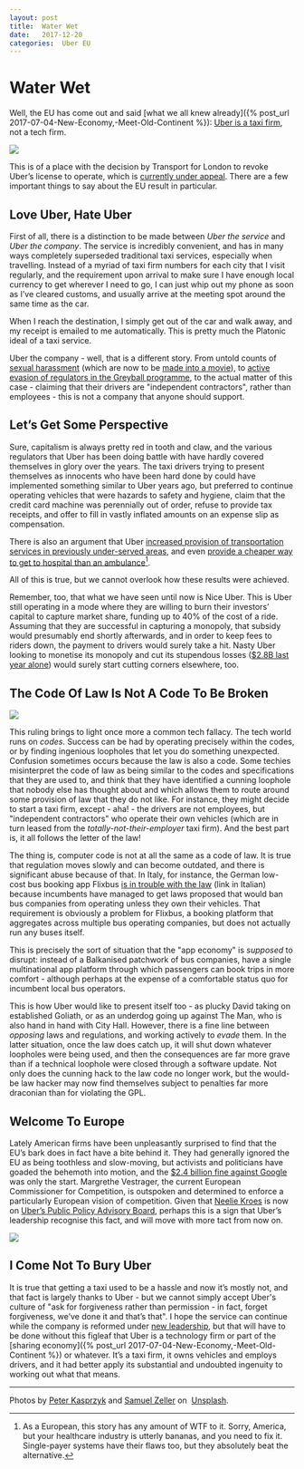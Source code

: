 ```yaml
---
layout: post
title:  Water Wet 
date:   2017-12-20 
categories:  Uber EU 
---
```


# Water Wet


Well, the EU has come out and said [what we all knew already]({% post_url 2017-07-04-New-Economy,-Meet-Old-Continent %}): [Uber is a taxi firm](http://www.bbc.com/news/business-42423627 "Uber is officially a cab firm, says European court" ), not a tech firm.

![](/images/unknown_filename.470.png)

This is of a place with the decision by Transport for London to revoke Uber’s license to operate, which is [currently under appeal](https://www.reuters.com/article/uber-britain/london-regulator-says-one-or-two-issues-about-accuracy-of-ubers-licence-details-idUSL8N1OJ2A4). There are a few important things to say about the EU result in particular.

## Love Uber, Hate Uber

First of all, there is a distinction to be made between *Uber the service* and *Uber the company*. The service is incredibly convenient, and has in many ways completely superseded traditional taxi services, especially when travelling. Instead of a myriad of taxi firm numbers for each city that I visit regularly, and the requirement upon arrival to make sure I have enough local currency to get wherever I need to go, I can just whip out my phone as soon as I’ve cleared customs, and usually arrive at the meeting spot around the same time as the car.

When I reach the destination, I simply get out of the car and walk away, and my receipt is emailed to me automatically. This is pretty much the Platonic ideal of a taxi service.

Uber the company - well, that is a different story. From untold counts of [sexual harassment](https://www.susanjfowler.com/blog/2017/2/19/reflecting-on-one-very-strange-year-at-uber) (which are now to be [made into a movie](https://www.theverge.com/2017/10/23/16526400/uber-sexual-harassment-movie-susan-fowler-blog-post)), to [active evasion of regulators in the Greyball programme](https://www.theguardian.com/technology/2017/mar/03/uber-secret-program-greyball-resignation-ed-baker), to the actual matter of this case - claiming that their drivers are "independent contractors", rather than employees - this is not a company that anyone should support.

## Let’s Get Some Perspective

Sure, capitalism is always pretty red in tooth and claw, and the various regulators that Uber has been doing battle with have hardly covered themselves in glory over the years. The taxi drivers trying to present themselves as innocents who have been hard done by could have implemented something similar to Uber years ago, but preferred to continue operating vehicles that were hazards to safety and hygiene, claim that the credit card machine was perennially out of order, refuse to provide tax receipts, and offer to fill in vastly inflated amounts on an expense slip as compensation.

There is also an argument that Uber [increased provision of transportation services in previously under-served areas](http://www.schallerconsult.com/rideservices/unsustainable.pdf), and even [provide a cheaper way to get to hospital than an ambulance](https://www.cnbc.com/2017/12/15/when-uber-comes-to-town-fewer-people-take-ambulance-rides.html)[^1]. 

All of this is true, but we cannot overlook how these results were achieved.

Remember, too, that what we have seen until now is Nice Uber. This is Uber still operating in a mode where they are willing to burn their investors’ capital to capture market share, funding up to 40% of the cost of a ride. Assuming that they are successful in capturing a monopoly, that subsidy would presumably end shortly afterwards, and in order to keep fees to riders down, the payment to drivers would surely take a hit. Nasty Uber looking to monetise its monopoly and cut its stupendous losses ([$2.8B last year alone](http://money.cnn.com/2017/04/14/technology/uber-financials/index.html)) would surely start cutting corners elsewhere, too.

## The Code Of Law Is Not A Code To Be Broken

![](/images/unknown_filename.471.png)

This ruling brings to light once more a common tech fallacy. The tech world runs on *codes*. Success can be had by operating precisely within the codes, or by finding ingenious loopholes that let you do something unexpected. Confusion sometimes occurs because the law is also a code. Some techies misinterpret the code of law as being similar to the codes and specifications that they are used to, and think that they have identified a cunning loophole that nobody else has thought about and which allows them to route around some provision of law that they do not like. For instance, they might decide to start a taxi firm, except - aha! - the drivers are not employees, but "independent contractors" who operate their own vehicles (which are in turn leased from the *totally-not-their-employer* taxi firm). And the best part is, it all follows the letter of the law!

The thing is, computer code is not at all the same as a code of law. It is true that regulation moves slowly and can become outdated, and there is significant abuse because of that. In Italy, for instance, the German low-cost bus booking app Flixbus [is in trouble with the law](http://www.corriere.it/economia/17_luglio_18/flixbus-emendamenti-senato-contro-stop-autobus-low-cost-436ae4a4-6b88-11e7-9094-d21d151198e9.shtml) (link in Italian) because incumbents have managed to get laws proposed that would ban bus companies from operating unless they own their vehicles. That requirement is obviously a problem for Flixbus, a booking platform that aggregates across multiple bus operating companies, but does not actually run any buses itself.

This is precisely the sort of situation that the "app economy" is *supposed* to disrupt: instead of a Balkanised patchwork of bus companies, have a single multinational app platform through which passengers can book trips in more comfort - although perhaps at the expense of a comfortable status quo for incumbent local bus operators.

This is how Uber would like to present itself too - as plucky David taking on established Goliath, or as an underdog going up against The Man, who is also hand in hand with City Hall. However, there is a fine line between *opposing* laws and regulations, and working actively to *evade* them. In the latter situation, once the law does catch up, it will shut down whatever loopholes were being used, and then the consequences are far more grave than if a technical loophole were closed through a software update. Not only does the cunning hack to the law code no longer work, but the would-be law hacker may now find themselves subject to penalties far more draconian than for violating the GPL.

## Welcome To Europe

Lately American firms have been unpleasantly surprised to find that the EU’s bark does in fact have a bite behind it. They had generally ignored the EU as being toothless and slow-moving, but activists and politicians have goaded the behemoth into motion, and the [$2.4 billion fine against Google](https://www.theguardian.com/business/2017/jun/27/Google-braces-for-record-breaking-1bn-fine-from-eu) was only the start. Margrethe Vestrager, the current European Commissioner for Competition, is outspoken and determined to enforce a particularly European vision of competition. Given that [Neelie Kroes](https://en.wikipedia.org/wiki/Neelie_Kroes) is now on [Uber’s Public Policy Advisory Board](https://medium.com/uber-under-the-hood/announcing-ubers-public-policy-advisory-board-f7e6758ba9bd), perhaps this is a sign that Uber’s leadership recognise this fact, and will move with more tact from now on.

![](/images/tweet-943194663095324672.png)

## I Come Not To Bury Uber

It is true that getting a taxi used to be a hassle and now it’s mostly not, and that fact is largely thanks to Uber - but we cannot simply accept Uber's culture of "ask for forgiveness rather than permission - in fact, forget forgiveness, we’ve done it and that’s that". I hope the service can continue while the company is reformed under [new leadership](https://www.recode.net/2017/11/7/16617340/read-uber-dara-khosrowshahi-new-rule-values-meeting), but that will have to be done without this figleaf that Uber is a technology firm or part of the [sharing economy]({% post_url 2017-07-04-New-Economy,-Meet-Old-Continent %}) or whatever. It’s a taxi firm, it owns vehicles and employs drivers, and it had better apply its substantial and undoubted ingenuity to working out what that means.

***
Photos by [Peter Kasprzyk](http://unsplash.com/@petekasprzyk) and [Samuel Zeller](http://samuelzeller.ch) on  [Unsplash](http://www.unsplash.com).

[^1]: As a European, this story has any amount of WTF to it. Sorry, America, but your healthcare industry is utterly bananas, and you need to fix it. Single-payer systems have their flaws too, but they absolutely beat the alternative.

